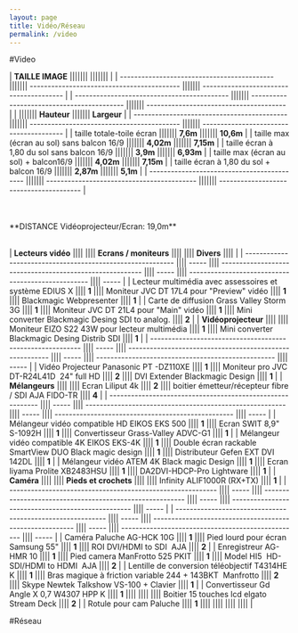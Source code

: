 ```yaml
---
layout: page
title: Vidéo/Réseau
permalink: /video
---
```

#Video

|  **TAILLE IMAGE**                           |||||||                                            |||||||                                         |
| ------------------------------------------- ||||||| ------------------------------------------ ||||||| --------------------------------------- |
| ------------------------------------------- ||||||| ------------------------------------------ ||||||| --------------------------------------- |
|                                             ||||||| **Hauteur**                                ||||||| **Largeur**                             |
| ------------------------------------------- ||||||| ------------------------------------------ ||||||| --------------------------------------- |
| taille totale-toile écran                   ||||||| **7,6m**                                   ||||||| **10,6m**                               |
| taille max (écran au sol) sans balcon 16/9  ||||||| **4,02m**                                  ||||||| **7,15m**                               |
| taille écran à 1,80 du sol sans balcon 16/9 ||||||| **3,9m**                                   ||||||| **6,93m**                               |
| taille max (écran au sol) + balcon16/9      ||||||| **4,02m**                                  ||||||| **7,15m**                               |
| taille écran à 1,80 du sol + balcon 16/9    ||||||| **2,87m**                                  ||||||| **5,1m**                                |
| ------------------------------------------- ||||||| ------------------------------------------ ||||||| --------------------------------------- |

<br/>
<br/>
**DISTANCE Vidéoprojecteur/Ecran: 19,0m**  
<br/>
<br/>


| **Lecteurs vidéo**                                         ||||       |||| **Ecrans / moniteurs**                                   ||||       |||| **Divers**                                         ||||       |
| ---------------------------------------------------------- |||| ----- |||| -------------------------------------------------------- |||| ----- |||| -------------------------------------------------- |||| ----- |
| Lecteur multimédia avec assessoires et système EDIUS X     |||| **1** |||| Moniteur JVC DT 17L4 pour "Preview" vidéo                |||| **1** |||| Blackmagic Webpresenter                            |||| **1** |
| Carte de diffusion Grass Valley Storm 3G                   |||| **1** |||| Moniteur JVC DT 21L4 pour "Main" vidéo                   |||| **1** |||| Mini converter Blackmagic Desing SDI to analog.    |||| **2** |
| **Vidéoprojecteur**                                        ||||       |||| Moniteur EIZO S22 43W pour lecteur multimédia            |||| **1** |||| Mini converter Blackmagic Desing Distrib SDI       |||| **1** |
| ---------------------------------------------------------- |||| ----- |||| -------------------------------------------------------- |||| ----- |||| -------------------------------------------------- |||| ----- |
| Vidéo Projecteur Panasonic PT -DZ110XE                     |||| **1** |||| Moniteur pro JVC DT-R24L41D  24" full HD                 |||| **2** |||| DVI Extender Blackmagic Design                     |||| **1** |
| **Mélangeurs**                                             ||||       |||| Ecran Liliput 4k                                         |||| **2** |||| boitier émetteur/récepteur fibre / SDI AJA FIDO-TR |||| **4** |
| ---------------------------------------------------------- |||| ----- |||| -------------------------------------------------------- |||| ----- |||| -------------------------------------------------- |||| ----- |
| Mélangeur vidéo compatible HD EIKOS EKS 500                |||| **1** |||| Ecran SWIT 8,9" S-1092H                                  |||| **1** |||| Convertisseur Grass-Valley ADVC-G1                 |||| **1** |
| Mélangeur vidéo compatible 4K EIKOS EKS-4K                 |||| **1** |||| Double écran rackable SmartView DUO Black magic design   |||| **1** |||| Distributeur Gefen EXT DVI 142DL                   |||| **1** |
| Mélangeur vidéo ATEM 4K Black magic Design                 |||| **1** |||| Ecran Iiyama Prolite XB2483HSU                           |||| **1** |||| DA2DVI-HDCP-Pro Lightware                          |||| **1** |
| **Caméra**                                                 ||||       |||| **Pieds et crochets**                                    ||||       |||| Infinity ALIF1000R (RX+TX)                         |||| **1** |
| ---------------------------------------------------------- |||| ----- |||| -------------------------------------------------------- |||| ----- |||| -------------------------------------------------- |||| ----- |
| ---------------------------------------------------------- |||| ----- |||| -------------------------------------------------------- |||| ----- |||| -------------------------------------------------- |||| ----- |
| Caméra Paluche AG-HCK 10G                                  |||| **1** |||| Pied lourd pour écran Samsung 55"                        |||| **1** |||| ROI DVI/HDMI to SDI  AJA                           |||| **2** |
| Enregistreur AG-HMR 10                                     |||| **1** |||| Pied camera ManFrotto 525 PKIT                           |||| **1** |||| Model HI5  HD-SDI/HDMI to HDMI  AJA                |||| **2** |
| Lentille de conversion téléobjectif T4314HE K              |||| **1** |||| Bras magique à friction variable 244 + 143BKT  Manfrotto |||| **2** |||| Skype Newtek Talkshow VS-100 + Clavier             |||| **1** |
| Convertisseur Gd Angle X 0,7 W4307 HPP K                   |||| **1** ||||                                                          ||||       |||| Boitier 15 touches lcd elgato  Stream Deck         |||| **2** |
| Rotule pour cam Paluche                                    |||| **1** ||||                                                          ||||       ||||                                                    ||||       |  
  
#Réseau

